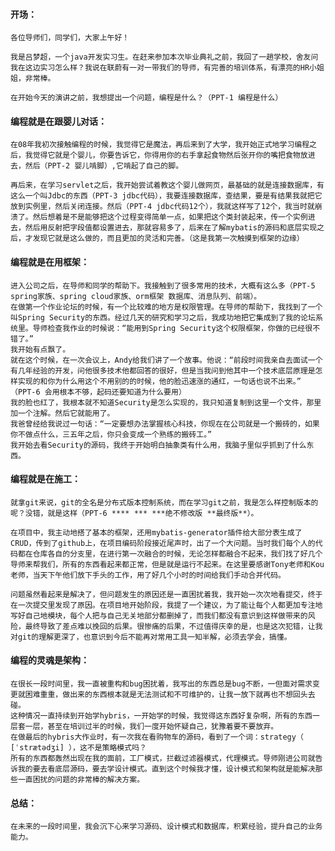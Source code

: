 #### 开场：

    各位导师们，同学们，大家上午好！
    
    我是吕梦超，一个java开发实习生。在赶来参加本次毕业典礼之前，我回了一趟学校，舍友问我在这边实习怎么样？我说在联蔚有一对一带我们的导师，有完善的培训体系，有漂亮的HR小姐姐，非常棒。
    
    在开始今天的演讲之前，我想提出一个问题，编程是什么？（PPT-1 编程是什么）

#### 编程就是在跟婴儿对话：

    在08年我初次接触编程的时候，我觉得它是魔法，再后来到了大学，我开始正式地学习编程之后，我觉得它就是个婴儿，你要告诉它，你得用你的右手拿起食物然后张开你的嘴把食物放进去，然后（PPT-2 婴儿啃脚）,它啃起了自己的脚。
    
    再后来，在学习servlet之后，我开始尝试着教这个婴儿做网页，最基础的就是连接数据库，有这么一个叫Jdbc的东西（PPT-3 jdbc代码），我要连接数据库，查结果，要是有结果我就把它放到实例里，然后关闭连接。然后（PPT-4 jdbc代码12个），我就这样写了12个，我当时就崩溃了。然后想着是不是能够把这个过程变得简单一点，如果把这个类封装起来，传一个实例进去，然后用反射把字段值都设置进去，那就容易多了，后来在了解mybatis的源码和底层实现之后，才发现它就是这么做的，而且更加的灵活和完善。（这是我第一次触摸到框架的边缘）

#### 编程就是在用框架：

```
进入公司之后，在导师和同学的帮助下。我接触到了很多常用的技术，大概有这么多（PPT-5 spring家族、spring cloud家族、orm框架 数据库、消息队列、前端）。
在做第一个作业论坛的时候，有一个比较难的地方是权限管理。在导师的帮助下，我找到了一个叫Spring Security的东西。经过几天的研究和学习之后，我成功地把它集成到了我的论坛系统里。导师检查我作业的时候说：“能用到Spring Security这个权限框架，你做的已经很不错了。”
我开始有点飘了。
就在这个时候，在一次会议上，Andy给我们讲了一个故事。他说：“前段时间我亲自去面试一个有几年经验的开发，问他很多技术他都回答的很好，但是当我问到他其中一个技术底层原理是怎样实现的和你为什么用这个不用别的的时候，他的脸迅速涨的通红，一句话也说不出来。”
（PPT-6 会用根本不够，起码还要知道为什么要用）
我的脸也红了，我根本就不知道Security是怎么实现的，我只知道复制到这里一个文件，那里加一个注解。然后它就能用了。
我爸曾经给我说过一句话：“一定要想办法掌握核心科技，你现在在公司就是一个搬砖的，如果你不做点什么，三五年之后，你只会变成一个熟练的搬砖工。”
我开始去看Security的源码，我终于开始明白抽象类有什么用，我脑子里似乎抓到了什么东西。
```

#### 编程就是在施工：

```
就拿git来说，git的全名是分布式版本控制系统，而在学习git之前，我是怎么样控制版本的呢？没错，就是这样（PPT-6 **** *** ***绝不修改版 **最终版**）。

在项目中，我主动地搭了基本的框架，还用mybatis-generator插件给大部分表生成了CRUD，传到了github上，在项目编码阶段接近尾声时，出了一个大问题。当时我们每个人的代码都在仓库各自的分支里，在进行第一次融合的时候，无论怎样都融合不起来，我们找了好几个导师来帮我们，所有的东西看起来都正常，但是就是运行不起来。在这里要感谢Tony老师和Kou老师，当天下午他们放下手头的工作，用了好几个小时的时间给我们手动合并代码。

问题虽然看起来是解决了，但问题发生的原因还是一直困扰着我，我开始一次次地看提交，终于在一次提交里发现了原因。在项目地开始阶段，我提了一个建议，为了能让每个人都更加专注地写好自己地模块，每个人把与自己无关地部分都删掉了，而我们都没有意识到这样做带来的风险，最终导致了差点难以挽回的后果。很惨痛的后果，不过值得庆幸的是，也是这次犯错，让我对git的理解更深了，也意识到今后不能再对常用工具一知半解，必须去学会，搞懂。
```

#### 编程的灵魂是架构：

```
在很长一段时间里，我一直被重构和bug困扰着，我写出的东西总是bug不断，一但面对需求变更就困难重重，做出来的东西根本就是无法测试和不可维护的，让我一放下就再也不想回头去碰。
这种情况一直持续到开始学hybris，一开始学的时候，我觉得这东西好复杂啊，所有的东西一层套一层，甚至在培训过半的时候，我们一度开始怀疑自己，犹豫着要不要放弃。
在做最后的hybris大作业时，有一次我在看购物车的源码，看到了一个词：strategy（ [ˈstrætədʒi] ），这不是策略模式吗？
所有的东西都轰然出现在我的面前，工厂模式，拦截过滤器模式，代理模式。导师刚进公司就告诉我的要去看底层源码，要去学设计模式。直到这个时候我才懂，设计模式和架构就是能解决那些一直困扰的问题的非常棒的解决方案。
```

#### 总结：

```
在未来的一段时间里，我会沉下心来学习源码、设计模式和数据库，积累经验，提升自己的业务能力。
```
